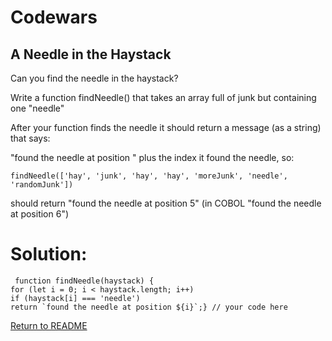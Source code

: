 # Codewars

## A Needle in the Haystack

Can you find the needle in the haystack?

Write a function findNeedle() that takes an array full of junk but containing one "needle"

After your function finds the needle it should return a message (as a string) that says:

"found the needle at position " plus the index it found the needle, so:
```
findNeedle(['hay', 'junk', 'hay', 'hay', 'moreJunk', 'needle', 'randomJunk'])
```
should return "found the needle at position 5" (in COBOL "found the needle at position 6")

# Solution:
```
 function findNeedle(haystack) {
for (let i = 0; i < haystack.length; i++)
if (haystack[i] === 'needle')
return `found the needle at position ${i}`;} // your code here

```
[Return to README](/README.md)
